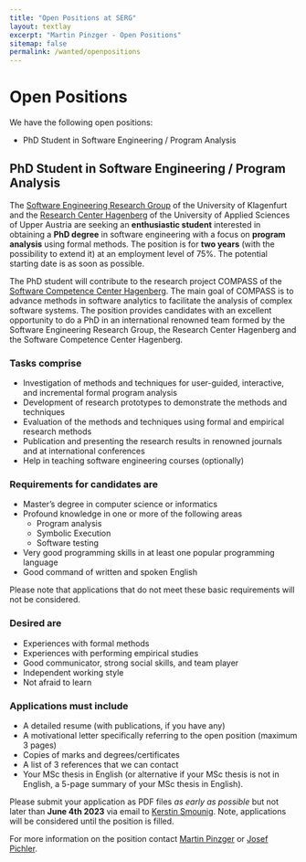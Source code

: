 ```yaml
---
title: "Open Positions at SERG"
layout: textlay
excerpt: "Martin Pinzger - Open Positions"
sitemap: false
permalink: /wanted/openpositions
---
```


# Open Positions
We have the following open positions:
* PhD Student in Software Engineering / Program Analysis

## PhD Student in Software Engineering / Program Analysis

The [Software Engineering Research Group](https://www.aau.at/en/isys/serg) of the University of Klagenfurt and the [Research Center Hagenberg](https://www.fh-ooe.at/en/hagenberg-campus) of the University of Applied Sciences of Upper Austria are seeking an **enthusiastic student** interested in obtaining a **PhD degree** in software engineering with a focus on **program analysis** using formal methods. The position is for **two years** (with the possibility to extend it) at an employment level of 75%. The potential starting date is as soon as possible.

The PhD student will contribute to the research project COMPASS of the [Software Competence Center Hagenberg](https://www.scch.at/). The main goal of COMPASS is to advance methods in software analytics to facilitate the analysis of complex software systems. The position provides candidates with an excellent opportunity to do a PhD in an international renowned team formed by the Software Engineering Research Group, the Research Center Hagenberg and the Software Competence Center Hagenberg.

### Tasks comprise 
* Investigation of methods and techniques for user-guided, interactive, and incremental formal program analysis 
* Development of research prototypes to demonstrate the methods and techniques 
* Evaluation of the methods and techniques using formal and empirical research methods
* Publication and presenting the research results in renowned journals and at international conferences
* Help in teaching software engineering courses (optionally)

### Requirements for candidates are
* Master’s degree in computer science or informatics
* Profound knowledge in one or more of the following areas
   * Program analysis
   * Symbolic Execution 
   * Software testing
* Very good programming skills in at least one popular programming language 
* Good command of written and spoken English 

Please note that applications that do not meet these basic requirements will not be considered.

### Desired are
* Experiences with formal methods
* Experiences with performing empirical studies
* Good communicator, strong social skills, and team player
* Independent working style
* Not afraid to learn

### Applications must include
* A detailed resume (with publications, if you have any)
* A motivational letter specifically referring to the open position (maximum 3 pages)
* Copies of marks and degrees/certificates
* A list of 3 references that we can contact
* Your MSc thesis in English (or alternative if your MSc thesis is not in English, a 5-page summary of your MSc thesis in English).

Please submit your application as PDF files *as early as possible* but not later than **June 4th 2023** via email to [Kerstin Smounig](kerstin.smounig@aau.at). Note, applications will be considered until the position is filled.

For more information on the position contact [Martin Pinzger](/) or [Josef Pichler](https://pure.fh-ooe.at/de/persons/josef-pichler). 


